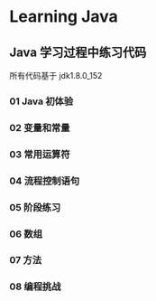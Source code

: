 # Learning Java

## Java 学习过程中练习代码

   所有代码基于 jdk1.8.0_152 

###


### 01 Java 初体验
### 02 变量和常量
### 03 常用运算符
### 04 流程控制语句
### 05 阶段练习
### 06 数组
### 07 方法
### 08 编程挑战
